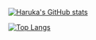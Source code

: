[![Haruka's GitHub stats](https://github-readme-stats.vercel.app/api?username=mo-ri-regen&theme=vue-dark&show_icons=true)](https://github.com/haaanyan/github-readme-stats)

[![Top Langs](https://github-readme-stats.vercel.app/api/top-langs/?username=mo-ri-regen&theme=vue-dark&show_icons=true&layout=compact)](https://github.com/haaanyan/github-readme-stats)
